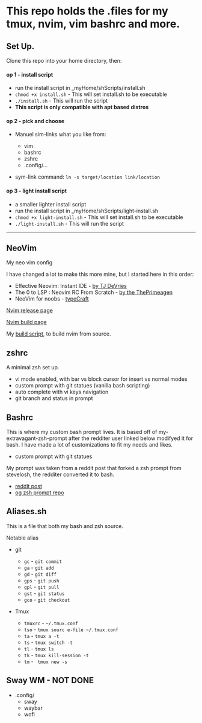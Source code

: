 # This repo holds the .files for my tmux, nvim, vim bashrc and more.

## Set Up.
Clone this repo into your home directory, then:

#### op 1 - install script
- run the install script in _myHome/shScripts/install.sh
- `chmod +x install.sh` - This will set install.sh to be executable
- `./install.sh`        - This will run the script
- **This script is only compatible with apt based distros**

#### op 2 - pick and choose
- Manuel sim-links what you like from:
    - vim
    - bashrc
    - zshrc
    - .config/...

- sym-link command: `ln -s target/location link/location`

#### op 3 - light install script
- a smaller lighter install script
- run the install script in _myHome/shScripts/light-install.sh
- `chmod +x light-install.sh` - This will set install.sh to be executable
- `./light-install.sh`        - This will run the script

---

## NeoVim
My neo vim config

I have changed a lot to make this more mine, but I started here in this order:
- Effective Neovim: Instant IDE         - [by TJ DeVries](https://www.youtube.com/watch?v=stqUbv-5u2s)
- The 0 to LSP : Neovim RC From Scratch - [by the ThePrimeagen](https://www.youtube.com/watch?v=w7i4amO_zaE&t=9s)
- NeoVim for noobs                      - [typeCraft](https://github.com/cpow/neovim-for-newbs/tree/main)

[Nvim release page](https://github.com/neovim/neovim/releases/)

[Nvim build page](https://github.com/neovim/neovim/blob/master/BUILD.md)

My [build script](./shScripts/neovim.sh), to build nvim from source.

## zshrc
A minimal zsh set up. 
- vi mode enabled, with bar vs block cursor for insert vs normal modes
- custom prompt with git statues (vanilla bash scripting)
- auto complete with vi keys navigation
- git branch and status in prompt

## Bashrc
This is where my custom bash prompt lives. It is based off of my-extravagant-zsh-prompt
after the redditer user linked below modifyed it for bash. I have made a lot of customizations
to fit my needs and likes.
- custom prompt with git statues 

My prompt was taken from a reddit post that forked a zsh prompt from stevelosh, the redditer converted it to bash.
- [reddit post](https://www.reddit.com/r/commandline/comments/zt6x9/what_are_your_favorite_custom_prompts/)
- [og zsh prompt repo](http://stevelosh.com/blog/2010/02/my-extravagant-zsh-prompt/)

## Aliases.sh
This is a file that both my bash and zsh source.

Notable alias
- git
    - `gc` - `git commit`
    - `ga` - `git add`
    - `gd` - `git diff `
    - `gps` - `git push`
    - `gpl` - `git pull`
    - `gst` - `git status`
    - `gco` - `git checkout`

- Tmux
    - `tmuxrc` - `~/.tmux.conf`
    - `tso` - `tmux sourc e-file ~/.tmux.conf`
    - `ta` - `tmux a -t`
    - `ts` - `tmux switch -t`
    - `tl` - `tmux ls`
    - `tk` - `tmux kill-session -t`
    - `tm` - ` tmux new -s`

## Sway WM - NOT DONE
- .config/
    - sway
    - waybar
    - wofi

